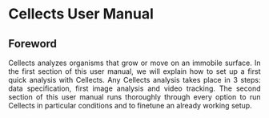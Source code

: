 
Cellects User Manual
====================

Foreword
--------
<div style="text-align: justify">
Cellects analyzes organisms that grow or move on an immobile surface. In the first section of this user manual, we will explain how to set up a first quick analysis with Cellects. Any Cellects analysis takes place in 3 steps: data specification, first image analysis and video tracking. The second section of this user manual runs thoroughly through every option to run Cellects in particular conditions and to finetune an already working setup.





</div>
